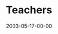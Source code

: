 ---
layout: message
category: message
series: "Supermodels"
title: "Teachers"
date: 2003-05-17-00-00
message_id: 223
audio: "http://s3.amazonaws.com/crossroads-media/message/audio/Supermodels_05-18-03_Teachers.mp3"
audio-duration: "39:05"
explicit: false
---